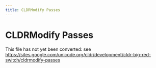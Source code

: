 ```yaml
---
title: CLDRModify Passes
---
```


# CLDRModify Passes

This file has not yet been converted: see https://sites.google.com/unicode.org/cldr/development/cldr-big-red-switch/cldrmodify-passes
